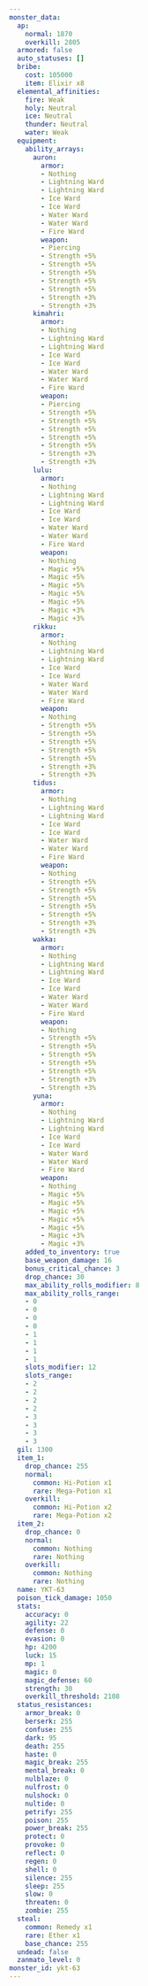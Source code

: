 ```yaml
---
monster_data:
  ap:
    normal: 1870
    overkill: 2805
  armored: false
  auto_statuses: []
  bribe:
    cost: 105000
    item: Elixir x8
  elemental_affinities:
    fire: Weak
    holy: Neutral
    ice: Neutral
    thunder: Neutral
    water: Weak
  equipment:
    ability_arrays:
      auron:
        armor:
        - Nothing
        - Lightning Ward
        - Lightning Ward
        - Ice Ward
        - Ice Ward
        - Water Ward
        - Water Ward
        - Fire Ward
        weapon:
        - Piercing
        - Strength +5%
        - Strength +5%
        - Strength +5%
        - Strength +5%
        - Strength +5%
        - Strength +3%
        - Strength +3%
      kimahri:
        armor:
        - Nothing
        - Lightning Ward
        - Lightning Ward
        - Ice Ward
        - Ice Ward
        - Water Ward
        - Water Ward
        - Fire Ward
        weapon:
        - Piercing
        - Strength +5%
        - Strength +5%
        - Strength +5%
        - Strength +5%
        - Strength +5%
        - Strength +3%
        - Strength +3%
      lulu:
        armor:
        - Nothing
        - Lightning Ward
        - Lightning Ward
        - Ice Ward
        - Ice Ward
        - Water Ward
        - Water Ward
        - Fire Ward
        weapon:
        - Nothing
        - Magic +5%
        - Magic +5%
        - Magic +5%
        - Magic +5%
        - Magic +5%
        - Magic +3%
        - Magic +3%
      rikku:
        armor:
        - Nothing
        - Lightning Ward
        - Lightning Ward
        - Ice Ward
        - Ice Ward
        - Water Ward
        - Water Ward
        - Fire Ward
        weapon:
        - Nothing
        - Strength +5%
        - Strength +5%
        - Strength +5%
        - Strength +5%
        - Strength +5%
        - Strength +3%
        - Strength +3%
      tidus:
        armor:
        - Nothing
        - Lightning Ward
        - Lightning Ward
        - Ice Ward
        - Ice Ward
        - Water Ward
        - Water Ward
        - Fire Ward
        weapon:
        - Nothing
        - Strength +5%
        - Strength +5%
        - Strength +5%
        - Strength +5%
        - Strength +5%
        - Strength +3%
        - Strength +3%
      wakka:
        armor:
        - Nothing
        - Lightning Ward
        - Lightning Ward
        - Ice Ward
        - Ice Ward
        - Water Ward
        - Water Ward
        - Fire Ward
        weapon:
        - Nothing
        - Strength +5%
        - Strength +5%
        - Strength +5%
        - Strength +5%
        - Strength +5%
        - Strength +3%
        - Strength +3%
      yuna:
        armor:
        - Nothing
        - Lightning Ward
        - Lightning Ward
        - Ice Ward
        - Ice Ward
        - Water Ward
        - Water Ward
        - Fire Ward
        weapon:
        - Nothing
        - Magic +5%
        - Magic +5%
        - Magic +5%
        - Magic +5%
        - Magic +5%
        - Magic +3%
        - Magic +3%
    added_to_inventory: true
    base_weapon_damage: 16
    bonus_critical_chance: 3
    drop_chance: 30
    max_ability_rolls_modifier: 8
    max_ability_rolls_range:
    - 0
    - 0
    - 0
    - 0
    - 1
    - 1
    - 1
    - 1
    slots_modifier: 12
    slots_range:
    - 2
    - 2
    - 2
    - 2
    - 3
    - 3
    - 3
    - 3
  gil: 1300
  item_1:
    drop_chance: 255
    normal:
      common: Hi-Potion x1
      rare: Mega-Potion x1
    overkill:
      common: Hi-Potion x2
      rare: Mega-Potion x2
  item_2:
    drop_chance: 0
    normal:
      common: Nothing
      rare: Nothing
    overkill:
      common: Nothing
      rare: Nothing
  name: YKT-63
  poison_tick_damage: 1050
  stats:
    accuracy: 0
    agility: 22
    defense: 0
    evasion: 0
    hp: 4200
    luck: 15
    mp: 1
    magic: 0
    magic_defense: 60
    strength: 30
    overkill_threshold: 2108
  status_resistances:
    armor_break: 0
    berserk: 255
    confuse: 255
    dark: 95
    death: 255
    haste: 0
    magic_break: 255
    mental_break: 0
    nulblaze: 0
    nulfrost: 0
    nulshock: 0
    nultide: 0
    petrify: 255
    poison: 255
    power_break: 255
    protect: 0
    provoke: 0
    reflect: 0
    regen: 0
    shell: 0
    silence: 255
    sleep: 255
    slow: 0
    threaten: 0
    zombie: 255
  steal:
    common: Remedy x1
    rare: Ether x1
    base_chance: 255
  undead: false
  zanmato_level: 0
monster_id: ykt-63
---
```

